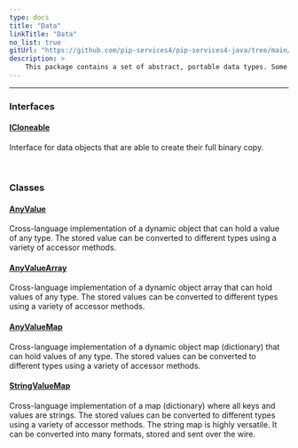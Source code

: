 ```yaml
---
type: docs
title: "Data"
linkTitle: "Data"
no_list: true
gitUrl: "https://github.com/pip-services4/pip-services4-java/tree/main/pip-services4-commons-java"
description: >
    This package contains a set of abstract, portable data types. Some examples are anytype, anyvalues, anyarrays, anymaps, and stringmaps. Many serializable classes are based on these data types. For example, the classes configmap, filtermaps and  connection parameters, which extend stringvaluemap. The package also includes several classes for working with data (E.g. data paging, filtering, GUIDs). 
---
```

---

<div class="module-body"> 

### Interfaces

#### [ICloneable](icloneable)
Interface for data objects that are able to create their full binary copy.

<br>

### Classes

#### [AnyValue](any_value)
Cross-language implementation of a dynamic object that can hold a value of any type.
The stored value can be converted to different types using a variety of accessor methods.


#### [AnyValueArray](any_value_array)
Cross-language implementation of a dynamic object array that can hold values of any type.
The stored values can be converted to different types using a variety of accessor methods.

#### [AnyValueMap](any_value_map)
Cross-language implementation of a dynamic object map (dictionary) that can hold values of any type.
The stored values can be converted to different types using a variety of accessor methods.

#### [StringValueMap](string_value_map)
Cross-language implementation of a map (dictionary) where all keys and values are strings.
The stored values can be converted to different types using a variety of accessor methods.
The string map is highly versatile. It can be converted into many formats, stored and 
sent over the wire.

</div>

